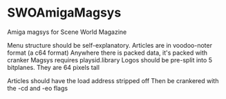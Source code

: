 # SWOAmigaMagsys
Amiga magsys for Scene World Magazine

Menu structure should be self-explanatory.
Articles are in voodoo-noter format (a c64 format)
Anywhere there is packed data, it's packed with cranker
Magsys requires playsid.library
Logos should be pre-split into 5 bitplanes.  They are 64 pixels tall

Articles should have the load address stripped off
Then be crankered with the -cd and -eo flags 

